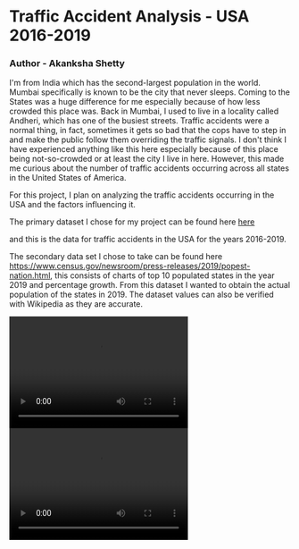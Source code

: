 # Traffic Accident Analysis - USA 2016-2019
### Author - Akanksha Shetty
I'm from India which has the second-largest population in the world. Mumbai specifically is known to be the city that never sleeps. Coming to the States was a huge difference for me especially because of how less crowded this place was. Back in Mumbai, I used to live in a locality called Andheri, which has one of the busiest streets. Traffic accidents were a normal thing, in fact, sometimes it gets so bad that the cops have to step in and make the public follow them overriding the traffic signals. I don't think I have experienced anything like this here especially because of this place being not-so-crowded or at least the city I live in here. However, this made me curious about the number of traffic accidents occurring across all states in the United States of America. 


For this project, I plan on analyzing the traffic accidents occurring in the USA and the factors influencing it.

The primary dataset I chose for my project can be found here 
[here](https://www.kaggle.com/sobhanmoosavi/us-accidents)
    
and this is the data for traffic accidents in the USA for the years 2016-2019. 
   

The secondary data set I chose to take can be found here https://www.census.gov/newsroom/press-releases/2019/popest-nation.html, this consists of charts of top 10 populated states in the year 2019 and percentage growth. From this dataset I wanted to obtain the actual population of the states in 2019. The dataset values can also be verified with Wikipedia as they are accurate.

<video src="https://github.com/ashetty4/TrafficAccidents/blob/master/Plot%201.mov" width="320" height="200" controls preload></video>
<video width="320" height="200" controls preload> 
    <source src="Plot 1.mov"></source> 
    
</video>

